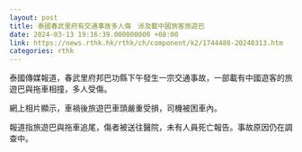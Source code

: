 ```yaml
---
layout: post
title: 泰國春武里府有交通事故多人傷　涉及載中國旅客旅遊巴
date: 2024-03-13 19:16:39.000000000 +08:00
link: https://news.rthk.hk/rthk/ch/component/k2/1744488-20240313.htm
categories: rthk
---
```


泰國傳媒報道，春武里府邦巴功縣下午發生一宗交通事故，一部載有中國遊客的旅遊巴與拖車相撞，多人受傷。

網上相片顯示，車禍後旅遊巴車頭嚴重受損，司機被困車內。 

報道指旅遊巴與拖車追尾，傷者被送往醫院，未有人員死亡報告。事故原因仍在調查中。
